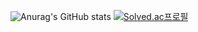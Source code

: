 ![Anurag's GitHub stats](https://github-readme-stats.vercel.app/api?username=SUNMI-KIM&show_icons=true&theme=radical)
[![Solved.ac프로필](http://mazassumnida.wtf/api/generate_badge?boj={hariaus})](https://solved.ac/{hariaus})
